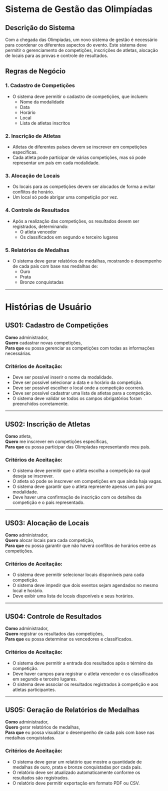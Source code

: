 # Sistema de Gestão das Olimpíadas

## Descrição do Sistema
Com a chegada das Olimpíadas, um novo sistema de gestão é necessário para coordenar os diferentes aspectos do evento. Este sistema deve permitir o gerenciamento de competições, inscrições de atletas, alocação de locais para as provas e controle de resultados.

## Regras de Negócio

### 1. Cadastro de Competições
- O sistema deve permitir o cadastro de competições, que incluem:
  - Nome da modalidade
  - Data
  - Horário
  - Local
  - Lista de atletas inscritos

### 2. Inscrição de Atletas
- Atletas de diferentes países devem se inscrever em competições específicas.
- Cada atleta pode participar de várias competições, mas só pode representar um país em cada modalidade.

### 3. Alocação de Locais
- Os locais para as competições devem ser alocados de forma a evitar conflitos de horário.
- Um local só pode abrigar uma competição por vez.

### 4. Controle de Resultados
- Após a realização das competições, os resultados devem ser registrados, determinando:
  - O atleta vencedor
  - Os classificados em segundo e terceiro lugares

### 5. Relatórios de Medalhas
- O sistema deve gerar relatórios de medalhas, mostrando o desempenho de cada país com base nas medalhas de:
  - Ouro
  - Prata
  - Bronze conquistadas

---

# Histórias de Usuário

## US01: Cadastro de Competições

**Como** administrador,  
**Quero** cadastrar novas competições,  
**Para que** eu possa gerenciar as competições com todas as informações necessárias.

### Critérios de Aceitação:
- Deve ser possível inserir o nome da modalidade.
- Deve ser possível selecionar a data e o horário da competição.
- Deve ser possível escolher o local onde a competição ocorrerá.
- Deve ser possível cadastrar uma lista de atletas para a competição.
- O sistema deve validar se todos os campos obrigatórios foram preenchidos corretamente.

---

## US02: Inscrição de Atletas

**Como** atleta,  
**Quero** me inscrever em competições específicas,  
**Para que** eu possa participar das Olimpíadas representando meu país.

### Critérios de Aceitação:
- O sistema deve permitir que o atleta escolha a competição na qual deseja se inscrever.
- O atleta só pode se inscrever em competições em que ainda haja vagas.
- O sistema deve garantir que o atleta represente apenas um país por modalidade.
- Deve haver uma confirmação de inscrição com os detalhes da competição e o país representado.

---

## US03: Alocação de Locais

**Como** administrador,  
**Quero** alocar locais para cada competição,  
**Para que** eu possa garantir que não haverá conflitos de horários entre as competições.

### Critérios de Aceitação:
- O sistema deve permitir selecionar locais disponíveis para cada competição.
- O sistema deve impedir que dois eventos sejam agendados no mesmo local e horário.
- Deve exibir uma lista de locais disponíveis e seus horários.

---

## US04: Controle de Resultados

**Como** administrador,  
**Quero** registrar os resultados das competições,  
**Para que** eu possa determinar os vencedores e classificados.

### Critérios de Aceitação:
- O sistema deve permitir a entrada dos resultados após o término da competição.
- Deve haver campos para registrar o atleta vencedor e os classificados em segundo e terceiro lugares.
- O sistema deve associar os resultados registrados à competição e aos atletas participantes.

---

## US05: Geração de Relatórios de Medalhas

**Como** administrador,  
**Quero** gerar relatórios de medalhas,  
**Para que** eu possa visualizar o desempenho de cada país com base nas medalhas conquistadas.

### Critérios de Aceitação:
- O sistema deve gerar um relatório que mostre a quantidade de medalhas de ouro, prata e bronze conquistadas por cada país.
- O relatório deve ser atualizado automaticamente conforme os resultados são registrados.
- O relatório deve permitir exportação em formato PDF ou CSV.

